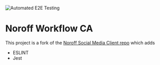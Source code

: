 ![Automated E2E Testing](ttps://github.com/MandeepKS/social-media-Workflow-CA/actions/workflows/test-e2e.yml/badge.svg)

# Noroff Workflow CA

This project is a fork of the [Noroff Social Media Client repo](https://github.com/noroffFEU/social-media-client) which adds

- ESLINT
- Jest
